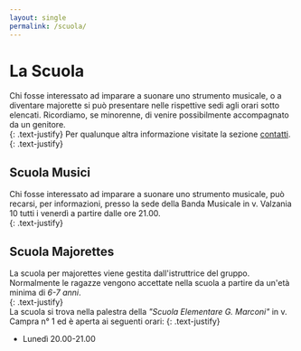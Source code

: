 ```yaml
---
layout: single
permalink: /scuola/
---
```

# La Scuola
Chi fosse interessato ad imparare a suonare uno strumento musicale, o a diventare majorette si può presentare nelle rispettive sedi agli orari sotto elencati. Ricordiamo, se minorenne, di venire possibilmente accompagnato da un genitore.  
{: .text-justify}
Per qualunque altra informazione visitate la sezione [contatti](/contatti/).
{: .text-justify}  

## Scuola Musici
Chi fosse interessato ad imparare a suonare uno strumento musicale, può recarsi, per informazioni, presso la sede della Banda Musicale in v. Valzania 10 tutti i venerdì a partire dalle ore 21.00.  
{: .text-justify}  

## Scuola Majorettes
La scuola per majorettes viene gestita dall'istruttrice del gruppo. Normalmente le ragazze vengono accettate nella scuola a partire da un'età minima di *6-7 anni*.  
{: .text-justify}  
La scuola si trova nella palestra della *"Scuola Elementare G. Marconi"* in v. Campra n° 1 ed è aperta ai seguenti orari:
{: .text-justify}  

- Lunedì  20.00-21.00
